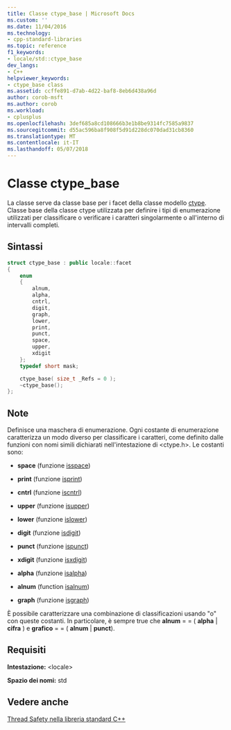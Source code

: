 ```yaml
---
title: Classe ctype_base | Microsoft Docs
ms.custom: ''
ms.date: 11/04/2016
ms.technology:
- cpp-standard-libraries
ms.topic: reference
f1_keywords:
- locale/std::ctype_base
dev_langs:
- C++
helpviewer_keywords:
- ctype_base class
ms.assetid: ccffe891-d7ab-4d22-baf8-8eb6d438a96d
author: corob-msft
ms.author: corob
ms.workload:
- cplusplus
ms.openlocfilehash: 3def685a8cd108666b3e1b8be9314fc7585a9837
ms.sourcegitcommit: d55ac596ba8f908f5d91d228dc070dad31cb8360
ms.translationtype: MT
ms.contentlocale: it-IT
ms.lasthandoff: 05/07/2018
---
```

# <a name="ctypebase-class"></a>Classe ctype_base

La classe serve da classe base per i facet della classe modello [ctype](../standard-library/ctype-class.md). Classe base della classe ctype utilizzata per definire i tipi di enumerazione utilizzati per classificare o verificare i caratteri singolarmente o all'interno di intervalli completi.

## <a name="syntax"></a>Sintassi

```cpp
struct ctype_base : public locale::facet
{
    enum
    {
        alnum,
        alpha,
        cntrl,
        digit,
        graph,
        lower,
        print,
        punct,
        space,
        upper,
        xdigit
    };
    typedef short mask;

    ctype_base( size_t _Refs = 0 );
    ~ctype_base();
};
```

## <a name="remarks"></a>Note

Definisce una maschera di enumerazione. Ogni costante di enumerazione caratterizza un modo diverso per classificare i caratteri, come definito dalle funzioni con nomi simili dichiarati nell'intestazione di \<ctype.h>. Le costanti sono:

- **space** (funzione [isspace](../standard-library/locale-functions.md#isspace))

- **print** (funzione [isprint](../standard-library/locale-functions.md#isprint))

- **cntrl** (funzione [iscntrl](../standard-library/locale-functions.md#iscntrl))

- **upper** (funzione [isupper](../standard-library/locale-functions.md#isupper))

- **lower** (funzione [islower](../standard-library/locale-functions.md#islower))

- **digit** (funzione [isdigit](../standard-library/locale-functions.md#isdigit))

- **punct** (funzione [ispunct](../standard-library/locale-functions.md#ispunct))

- **xdigit** (funzione [isxdigit](../standard-library/locale-functions.md#isxdigit))

- **alpha** (funzione [isalpha](../standard-library/locale-functions.md#isalpha))

- **alnum** (function [isalnum](../standard-library/locale-functions.md#isalnum))

- **graph** (funzione [isgraph](../standard-library/locale-functions.md#isgraph))

È possibile caratterizzare una combinazione di classificazioni usando "o" con queste costanti. In particolare, è sempre true che **alnum** = = ( **alpha** &#124; **cifra** \) e **grafico** \= \= \( **alnum** &#124; **punct**).

## <a name="requirements"></a>Requisiti

**Intestazione:** \<locale>

**Spazio dei nomi:** std

## <a name="see-also"></a>Vedere anche

[Thread Safety nella libreria standard C++](../standard-library/thread-safety-in-the-cpp-standard-library.md)<br/>
